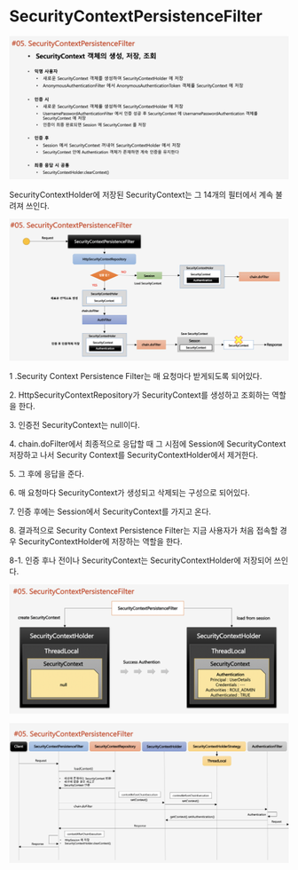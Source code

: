 # SecurityContextPersistenceFilter

![](<../../../../../.gitbook/assets/2020-10-25-12.30.13 (1).png>)

SecurityContextHolder에 저장된 SecurityContext는 그 14개의 필터에서 계속 불려져 쓰인다.

![](../../../../../.gitbook/assets/2020-10-25-12.31.00.png)

&#x20;1 .Security Context Persistence Filter는 매 요청마다 받게되도록 되어있다.

2\. HttpSecurityContextRepository가 SecurityContext를 생성하고 조회하는 역할을 한다.

3\. 인증전 SecurityContext는 null이다.

4\. chain.doFilter에서 최종적으로 응답할 때 그 시점에 Session에 SecurityContext 저장하고 나서 Security Context를 SecurityContextHolder에서 제거한다.

5\. 그 후에 응답을 준다.

6\. 매 요청마다 SecurityContext가 생성되고 삭제되는 구성으로 되어있다.

7\. 인증 후에는 Session에서 SecurityContext를 가지고 온다.

8\.  결과적으로 Security Context Persistence Filter는 지금 사용자가 처음 접속할 경우 SecurityContextHolder에 저장하는 역할을 한다.&#x20;

8-1. 인증 후나 전이나 SecurityContext는 SecurityContextHolder에 저장되어 쓰인다.

![](../../../../../.gitbook/assets/2020-10-25-12.31.06.png)

![](../../../../../.gitbook/assets/2020-10-25-12.31.18.png)
